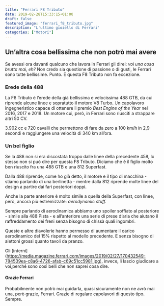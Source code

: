 ```yaml
---
title: "Ferrari F8 Tributo"
date: 2019-02-28T15:33:15+01:00
draft: false
featured_image: "ferrari_f8_tributo.jpg"
description: "L'ultimo gioiello di Ferrari"
categories: ["Motori"]
---
```


## Un’altra cosa bellissima che non potrò mai avere
Se avessi ora davanti qualcuno che lavora in Ferrari gli direi: _voi una cosa brutta mai, eh?_
Non credo sia questione di passione o di gusti, le Ferrari sono tutte bellissime. Punto. 
E questa F8 Tributo non fa eccezione. 

### Erede della 488
La F8 Tributo è l’erede della già bellissima e velocissima 488 GTB, da cui riprende alcune linee e sopratutto il motore V8 Turbo. Un capolavoro ingegneristico capace di ottenere il premio _Best Engine of the Year_ nel 2016, 2017 e 2018.  Un motore cui, però, in Ferrari sono riusciti a strappare altri 50 CV. 

3.902 cc e 720 cavalli che permettono di fare da zero a 100 km/h in 2,9 secondi e raggiungere una velocità di 340 km all’ora. 

### Un bel figlio
Se la 488 non si era discostata troppo dalle linee della precedente 458, lo stesso non si può dire per questa F8 Tributo. 
Diciamo che è il figlio molto ben riuscito fra una 488 GTB e una 812 Superfast. 

Dalla 488 riprende, come ho già detto, il motore e il tipo di macchina - stiamo parlando di una berlinetta - mentre dalla 812 riprende molte linee del design a partire dai fari posteriori doppi. 

Anche la parte anteriore è molto simile a quella della Superfast, con linee, però, ancora più estremizzate: _aerodynamic stuff._

Sempre parlando di aerodinamica abbiamo uno spoiler soffiato al posteriore - simile alla 488 Pista - e all’anteriore una serie di prese d’aria che aiutano il raffreddamento dei freni senza bisogno di chissà quali ingombri. 

Queste e altre diavolerie hanno permesso di aumentare il carico aerodinamico del 15% rispetto al modello precedente. 
E senza bisogno di alettoni grossi quanto tavoli da pranzo. 

Gli [interni] (https://media.magazine.ferrari.com/images/2019/02/27/170432549-784539ea-c8a6-4726-afab-c69c51cc5981.jpg), invece, li lascio giudicare a voi,perché sono così belli che non saprei cosa dire.


#### Grazie Ferrari
Probabilmente non potrò mai guidarla, quasi sicuramente non ne avrò mai una, però grazie, Ferrari. Grazie di regalare capolavori di questo tipo. Sempre. 

